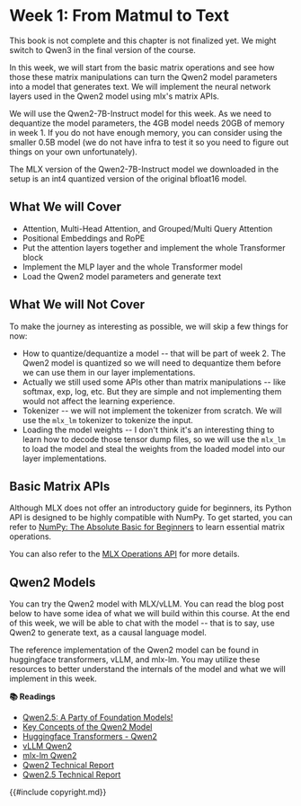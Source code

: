 # Week 1: From Matmul to Text

<div class="warning">

This book is not complete and this chapter is not finalized yet. We might switch to Qwen3 in the final version of the course.

</div>

In this week, we will start from the basic matrix operations and see how those these matrix manipulations can turn the
Qwen2 model parameters into a model that generates text. We will implement the neural network layers used in the Qwen2
model using mlx's matrix APIs.

We will use the Qwen2-7B-Instruct model for this week. As we need to dequantize the model parameters, the 4GB model needs
20GB of memory in week 1. If you do not have enough memory, you can consider using the smaller 0.5B model (we do not have
infra to test it so you need to figure out things on your own unfortunately).

The MLX version of the Qwen2-7B-Instruct model we downloaded in the setup is an int4 quantized version of the original bfloat16 model.

## What We will Cover

* Attention, Multi-Head Attention, and Grouped/Multi Query Attention
* Positional Embeddings and RoPE
* Put the attention layers together and implement the whole Transformer block
* Implement the MLP layer and the whole Transformer model
* Load the Qwen2 model parameters and generate text

## What We will Not Cover

To make the journey as interesting as possible, we will skip a few things for now:

* How to quantize/dequantize a model -- that will be part of week 2. The Qwen2 model is quantized so we will need to
  dequantize them before we can use them in our layer implementations.
* Actually we still used some APIs other than matrix manipulations -- like softmax, exp, log, etc. But they are simple
  and not implementing them would not affect the learning experience.
* Tokenizer -- we will not implement the tokenizer from scratch. We will use the `mlx_lm` tokenizer to tokenize the input.
* Loading the model weights -- I don't think it's an interesting thing to learn how to decode those tensor dump files, so
  we will use the `mlx_lm` to load the model and steal the weights from the loaded model into our layer implementations.

## Basic Matrix APIs

Although MLX does not offer an introductory guide for beginners, its Python API is designed to be highly compatible with NumPy. To get started, you can refer to [NumPy: The Absolute Basic for Beginners](https://numpy.org/doc/stable/user/absolute_beginners.html) to learn essential matrix operations.

You can also refer to the [MLX Operations API](https://ml-explore.github.io/mlx/build/html/python/ops.html#operations)
for more details.

## Qwen2 Models

You can try the Qwen2 model with MLX/vLLM. You can read the blog post below to have some idea of what we will build
within this course. At the end of this week, we will be able to chat with the model -- that is to say, use Qwen2 to
generate text, as a causal language model.

The reference implementation of the Qwen2 model can be found in huggingface transformers, vLLM, and mlx-lm. You may
utilize these resources to better understand the internals of the model and what we will implement in this week.

**📚 Readings**

- [Qwen2.5: A Party of Foundation Models!](https://qwenlm.github.io/blog/qwen2.5/)
- [Key Concepts of the Qwen2 Model](https://qwen.readthedocs.io/en/latest/getting_started/concepts.html)
- [Huggingface Transformers - Qwen2](https://github.com/huggingface/transformers/tree/main/src/transformers/models/qwen2)
- [vLLM Qwen2](https://github.com/vllm-project/vllm/blob/main/vllm/model_executor/models/qwen2.py)
- [mlx-lm Qwen2](https://github.com/ml-explore/mlx-lm/blob/main/mlx_lm/models/qwen2.py)
- [Qwen2 Technical Report](https://arxiv.org/pdf/2407.10671)
- [Qwen2.5 Technical Report](https://arxiv.org/pdf/2412.15115)

{{#include copyright.md}}
